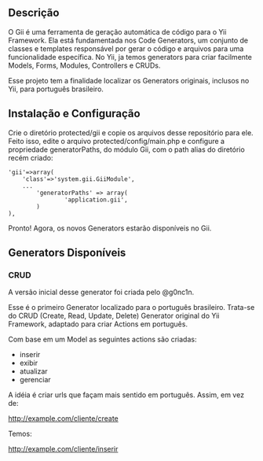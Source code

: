 ## Descrição

O Gii é uma ferramenta de geração automática de código para o Yii Framework. Ela está fundamentada nos Code Generators, um conjunto de classes e templates responsável por gerar o código e arquivos para uma funcionalidade específica. No Yii, ja temos generators para criar facilmente Models, Forms, Modules, Controllers e CRUDs.

Esse projeto tem a finalidade localizar os Generators originais, inclusos no Yii, para português brasileiro.

## Instalação e Configuração

Crie o diretório protected/gii e copie os arquivos desse repositório para ele. Feito isso, edite o arquivo protected/config/main.php e configure a propriedade generatorPaths, do módulo Gii, com o path alias do diretório recém criado:

	'gii'=>array(
		'class'=>'system.gii.GiiModule',
		...
	        'generatorPaths' => array(
        	        'application.gii',
	        )
	),

Pronto! Agora, os novos Generators estarão disponíveis no Gii.

## Generators Disponíveis

### CRUD
A versão inicial desse generator foi criada pelo @g0nc1n.

Esse é o primeiro Generator localizado para o português brasileiro. Trata-se do CRUD (Create, Read, Update, Delete) Generator original do Yii Framework, adaptado para criar Actions em português.

Com base em um Model as seguintes actions são criadas:

- inserir 
- exibir
- atualizar
- gerenciar

A idéia é criar urls que façam mais sentido em português. Assim, em vez de:

http://example.com/cliente/create

Temos:

http://example.com/cliente/inserir
